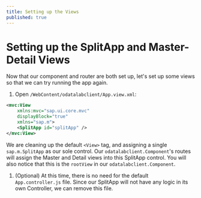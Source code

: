 ```yaml
---
title: Setting up the Views
published: true
---
```


# Setting up the SplitApp and Master-Detail Views

Now that our component and router are both set up, let's set up some views so that we can try running the app again.

1. Open `/WebContent/odatalabclient/App.view.xml`:

```xml
<mvc:View
    xmlns:mvc="sap.ui.core.mvc"
    displayBlock="true"
    xmlns="sap.m">
    <SplitApp id="splitApp" />
</mvc:View>
```

We are cleaning up the default `<View>` tag, and assigning a single `sap.m.SplitApp` as our sole control. Our `odatalabclient.Component`'s routes will assign the Master and Detail views into this SplitApp control. You will also notice that this is the `rootView` in our `odatalabclient.Component`.

1. (Optional) At this time, there is no need for the default `App.controller.js` file. Since our SplitApp will not have any logic in its own Controller, we can remove this file.

